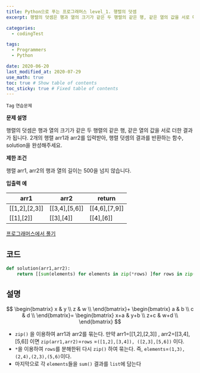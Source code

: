 ```yaml
---
title: Python으로 푸는 프로그래머스 level_1. 행렬의 덧셈
excerpt: 행렬의 덧셈은 행과 열의 크기가 같은 두 행렬의 같은 행, 같은 열의 값을 서로 더한 결과가 됩니다. 2개의 행렬 arr1과 arr2를 입력받아, 행렬 덧셈의 결과를 반환하는 함수, solution을 완성해주세요.

categories:
  - codingTest

tags:
  - Programmers
  - Python

date: 2020-06-20
last_modified_at: 2020-07-29
use_math: true
toc: true # Show table of contents
toc_sticky: true # Fixed table of contents
---
```

`Tag` `연습문제`<br>

**문제 설명**

행렬의 덧셈은 행과 열의 크기가 같은 두 행렬의 같은 행, 같은 열의 값을 서로 더한 결과가 됩니다. 2개의 행렬 arr1과 arr2를 입력받아, 행렬 덧셈의 결과를 반환하는 함수, solution을 완성해주세요.

**제한 조건**

행렬 arr1, arr2의 행과 열의 길이는 500을 넘지 않습니다.

**입출력 예**

arr1|	arr2|	return
--|--|--
\[[1,2],[2,3]] |	\[[3,4],[5,6]]	|\[[4,6],[7,9]]
\[[1],[2]]	|\[[3],[4]]	|\[[4],[6]]

[프로그래머스에서 풀기](https://programmers.co.kr/learn/courses/30/lessons/12950)

## 코드
```python
def solution(arr1,arr2):
    return [[sum(elements) for elements in zip(*rows) ]for rows in zip(arr1,arr2)]
```

## 설명
$$
  \begin{bmatrix}
  x & y \\
  z & w \\
  \end{bmatrix}+
  \begin{bmatrix}
  a & b \\
  c & d \\
  \end{bmatrix}=
  \begin{bmatrix}
  x+a & y+b \\
  z+c & w+d \\
  \end{bmatrix}
$$
- ```zip()``` 을 이용하여 arr1과 arr2를 묶는다.
만약 arr1=\[[1,2],[2,3]] , arr2=\[[3,4],[5,6]] 이면 ```zip(arr1,arr2)```=```rows``` =```([1,2],[3,4]), ([2,3],[5,6])``` 이다.
- ```*```을 이용하여 ```rows```를 분해한뒤 다시 ```zip()``` 하여 묶는다.
즉, ```elements```=```(1,3),(2,4),(2,3),(5,6)```이다.
- 마지막으로 각 ```elements```들을 ```sum()``` 결과를 ```list```에 담는다
